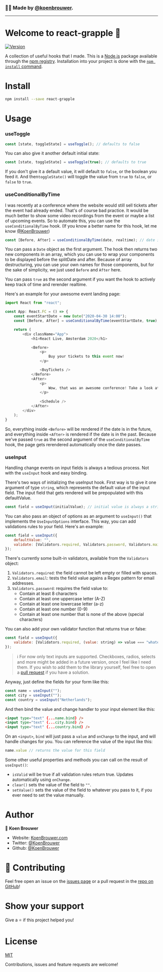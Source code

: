 ### 🙋‍♂️ Made by [@koenbrouwer](https://twitter.com/KoenBrouwer).
---

# Welcome to react-grapple 👋
[![Version](https://img.shields.io/npm/v/react-grapple.svg)](https://www.npmjs.com/package/react-grapple)

A collection of useful hooks that I made. This is a [Node.js](https://nodejs.org/en/) package available through the [npm registry](https://nodejs.org/en/).
Installation into your project is done with the [`npm install` command](https://docs.npmjs.com/downloading-and-installing-packages-locally). 

# Install
```sh
npm install --save react-grapple
```

# Usage

### useToggle
```js
const [state, toggleState] = useToggle(); // defaults to false
```
    
You can also give it another default initial state:

```js
const [state, toggleState] = useToggle(true); // defaults to true
```
    
If you don't give it a default value, it will default to `false`, or the boolean you feed it.
And then`toggleState()` will toggle the value from `true` to `false`, or `false` to `true`.

### useConditionalByTime

I was recently at a conference where the website would still sell tickets after the event had already ended.
That's of course bad practice. It would be much better to show some video recordings from the event or maybe
a list of upcoming events. So to automate this, you can use the `useConditionalByTime` hook.
(If you know a better name for this hook, let me know [@KoenBrouwer](https://twitter.com/KoenBrouwer))

```typescript
const [Before, After] = useConditionalByTime(date, realtime); // date is of type Date, realtime is a boolean
```
    
You can pass a `Date` object as the first argument. The hook then returns two new components in an array,
which you can use to wrap your components to be displayed before the splitDate and after. Because of array
destructuring, you can use your own names for those components, but for the sake of simplicity, we just used `Before` and `After` here.

You can pass `true` as the second argument if you want the hook to actively keep track of time and rerender realtime.

Here's an example for your awesome event landing page: 
    
```typescript jsx
import React from "react";

const App: React.FC = () => {
    const eventStartDate = new Date("2020-04-30 14:00");
    const [Before, After] = useConditionalByTime(eventStartDate, true);

    return (
        <div className="App">
            <h1>React Live, Amsterdam 2020</h1>

            <Before>
                <p>
                    Buy your tickets to this event now!
                </p>

                <BuyTickets />
            </Before>
            <After>
                <p>
                    Wow, that was an awesome conference! Take a look at our schedule for next year!
                </p>
                
                <Schedule />
            </After>
        </div>
    );
}
```

So, everything inside `<Before>` will be rendered if the date is in the future, and everything inside `<After>` is rendered if the date is in the past.
Because we've passed `true` as the second argument of the `useConditionalByTime` hook, the page gets rerendered automatically once the date passes.

### useInput

Handling change events on input fields is always a tedious process. Not with the `useInput` hook and easy binding.

There's two ways of initializing the useInput hook. First way is to give it one argument of type `string`, which represents the default value of the input field. The input field that gets rendered will be prepopulated with this defaultValue.

```jsx
const field = useInput(initialValue); // initial value is always a string.
```

You can also pass an object of options as an argument to `useInput()` that implements the `UseInputOptions` interface. This way, you can add validations rules to your field. Here's an example:

```jsx
const field = useInput({
	defaultValue: "",
	validate: [Validators.required, Validators.password, Validators.mail]
});
```

There's currently some built-in validators, available from the `Validators` object:

1. `Validators.required`: the field cannot be left empty or filled with spaces.
2. `Validators.email`: tests the field value agains a Regex pattern for email addresses.
3. `Validators.password`: requires the field value to:
	- Contain at least 8 characters
	- Contain at least one uppercase letter (A-Z)
	- Contain at least one lowercase letter (a-z)
	- Contain at least one number (0-9)
	- Contain at least one number that is none of the above (special characters)

You can also add your own validator function that returns true or false:
	
```jsx
const field = useInput({
	validate: [Validators.required, (value: string) => value === "whatever"]
});
```

> ℹ️ For now only text inputs are supported. Checkboxes, radios, selects and more might be added in a future version, once I feel like I need them. If you wish to add them to the library yourself, feel free to open a [pull request](https://github.com/KoenBrouwer/react-grapple/pulls) if you have a solution.

Anyway, just define the fields for your form like this:

```jsx
const name = useInput("");
const city = useInput("");
const country = useInput("Netherlands");
```

And then bind the value and change handler to your input element like this:

```html
<input type="text" {...name.bind} />
<input type="text" {...city.bind} />
<input type="text" {...country.bind} />
```

On an `<input>`, `bind` will just pass a `value` and `onChange` to the input, and will handle changes for you.
You can reference the value of the input like this:

```js
name.value // returns the value for this field
```
    
Some other useful properties and methods you can call on the result of `useInput()`:

- `isValid` will be true if all validation rules return true. Updates automatically using `onChange`.
- `clear()` sets the value of the field to `""`.
- `setValue()` sets the value of the field to whatever you pass to it, if you ever need to set the value manually.

# Author

👤 **Koen Brouwer**

* Website: [KoenBrouwer.com](http://www.koenbrouwer.com/)
* Twitter: [@KoenBrouwer](https://twitter.com/KoenBrouwer)
* Github: [@KoenBrouwer](https://github.com/KoenBrouwer)

# 🤝 Contributing

Feel free open an issue on the [issues page](https://github.com/KoenBrouwer/react-grapple/issues) or a pull request in the [repo on GitHub](https://github.com/KoenBrouwer/react-grapple/pulls)!

# Show your support

Give a ⭐️ if this project helped you!

# License

[MIT](https://en.wikipedia.org/wiki/MIT_License)

Contributions, issues and feature requests are welcome!
